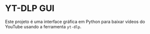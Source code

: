 # YT-DLP GUI

Este projeto é uma interface gráfica em Python para baixar vídeos do YouTube usando a ferramenta `yt-dlp`.
